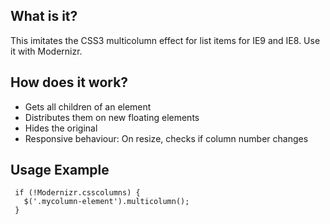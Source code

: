 ## What is it?

This imitates the CSS3 multicolumn effect for list items for IE9 and IE8.
Use it with Modernizr.

## How does it work?
- Gets all children of an element
- Distributes them on new floating elements
- Hides the original
- Responsive behaviour: On resize, checks if column number changes

## Usage Example
```
 if (!Modernizr.csscolumns) {
   $('.mycolumn-element').multicolumn();
 }
```
